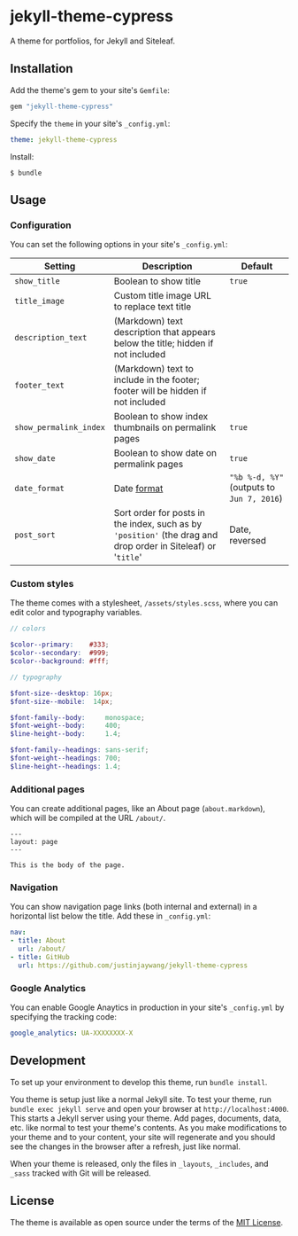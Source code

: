 # jekyll-theme-cypress

A theme for portfolios, for Jekyll and Siteleaf.

## Installation

Add the theme's gem to your site's `Gemfile`:

```ruby
gem "jekyll-theme-cypress"
```

Specify the `theme` in your site's `_config.yml`:

```yaml
theme: jekyll-theme-cypress
```

Install:

```
$ bundle
```

## Usage

### Configuration

You can set the following options in your site's `_config.yml`:

Setting | Description | Default
--- | --- | ---
`show_title` | Boolean to show title | `true`
`title_image` | Custom title image URL to replace text title |
`description_text` | (Markdown) text description that appears below the title; hidden if not included |
`footer_text` | (Markdown) text to include in the footer; footer will be hidden if not included |
`show_permalink_index` | Boolean to show index thumbnails on permalink pages | `true`
`show_date` | Boolean to show date on permalink pages | `true`
`date_format` | Date [format](https://shopify.github.io/liquid/filters/date/) | `"%b %-d, %Y"` (outputs to `Jun 7, 2016`)
`post_sort` | Sort order for posts in the index, such as by `'position'` (the drag and drop order in Siteleaf) or '`title`' | Date, reversed

### Custom styles

The theme comes with a stylesheet, `/assets/styles.scss`, where you can edit color and typography variables.

```scss
// colors

$color--primary:    #333;
$color--secondary:  #999;
$color--background: #fff;

// typography

$font-size--desktop: 16px;
$font-size--mobile:  14px;

$font-family--body:     monospace;
$font-weight--body:     400;
$line-height--body:     1.4;

$font-family--headings: sans-serif;
$font-weight--headings: 700;
$line-height--headings: 1.4;
```

### Additional pages

You can create additional pages, like an About page (`about.markdown`), which will be compiled at the URL `/about/`.

```
---
layout: page
---

This is the body of the page.
```

### Navigation

You can show navigation page links (both internal and external) in a horizontal list below the title. Add these in `_config.yml`:

```yaml
nav:
- title: About
  url: /about/
- title: GitHub
  url: https://github.com/justinjaywang/jekyll-theme-cypress
```

### Google Analytics

You can enable Google Anaytics in production in your site's `_config.yml` by specifying the tracking code:

```yaml
google_analytics: UA-XXXXXXXX-X
```

## Development

To set up your environment to develop this theme, run `bundle install`.

You theme is setup just like a normal Jekyll site. To test your theme, run `bundle exec jekyll serve` and open your browser at `http://localhost:4000`. This starts a Jekyll server using your theme. Add pages, documents, data, etc. like normal to test your theme's contents. As you make modifications to your theme and to your content, your site will regenerate and you should see the changes in the browser after a refresh, just like normal.

When your theme is released, only the files in `_layouts`, `_includes`, and `_sass` tracked with Git will be released.

## License

The theme is available as open source under the terms of the [MIT License](http://opensource.org/licenses/MIT).
